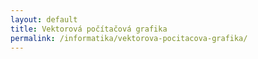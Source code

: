 ```yaml
---
layout: default
title: Vektorová počítačová grafika
permalink: /informatika/vektorova-pocitacova-grafika/
---
```

